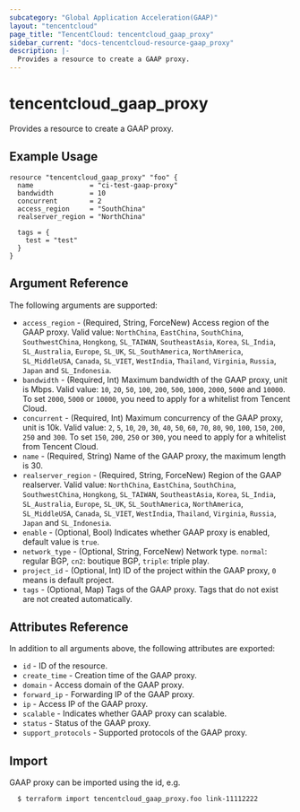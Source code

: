 ```yaml
---
subcategory: "Global Application Acceleration(GAAP)"
layout: "tencentcloud"
page_title: "TencentCloud: tencentcloud_gaap_proxy"
sidebar_current: "docs-tencentcloud-resource-gaap_proxy"
description: |-
  Provides a resource to create a GAAP proxy.
---
```


# tencentcloud_gaap_proxy

Provides a resource to create a GAAP proxy.

## Example Usage

```hcl
resource "tencentcloud_gaap_proxy" "foo" {
  name              = "ci-test-gaap-proxy"
  bandwidth         = 10
  concurrent        = 2
  access_region     = "SouthChina"
  realserver_region = "NorthChina"

  tags = {
    test = "test"
  }
}
```

## Argument Reference

The following arguments are supported:

* `access_region` - (Required, String, ForceNew) Access region of the GAAP proxy. Valid value: `NorthChina`, `EastChina`, `SouthChina`, `SouthwestChina`, `Hongkong`, `SL_TAIWAN`, `SoutheastAsia`, `Korea`, `SL_India`, `SL_Australia`, `Europe`, `SL_UK`, `SL_SouthAmerica`, `NorthAmerica`, `SL_MiddleUSA`, `Canada`, `SL_VIET`, `WestIndia`, `Thailand`, `Virginia`, `Russia`, `Japan` and `SL_Indonesia`.
* `bandwidth` - (Required, Int) Maximum bandwidth of the GAAP proxy, unit is Mbps. Valid value: `10`, `20`, `50`, `100`, `200`, `500`, `1000`, `2000`, `5000` and `10000`. To set `2000`, `5000` or `10000`, you need to apply for a whitelist from Tencent Cloud.
* `concurrent` - (Required, Int) Maximum concurrency of the GAAP proxy, unit is 10k. Valid value: `2`, `5`, `10`, `20`, `30`, `40`, `50`, `60`, `70`, `80`, `90`, `100`, `150`, `200`, `250` and `300`. To set `150`, `200`, `250` or `300`, you need to apply for a whitelist from Tencent Cloud.
* `name` - (Required, String) Name of the GAAP proxy, the maximum length is 30.
* `realserver_region` - (Required, String, ForceNew) Region of the GAAP realserver. Valid value: `NorthChina`, `EastChina`, `SouthChina`, `SouthwestChina`, `Hongkong`, `SL_TAIWAN`, `SoutheastAsia`, `Korea`, `SL_India`, `SL_Australia`, `Europe`, `SL_UK`, `SL_SouthAmerica`, `NorthAmerica`, `SL_MiddleUSA`, `Canada`, `SL_VIET`, `WestIndia`, `Thailand`, `Virginia`, `Russia`, `Japan` and `SL_Indonesia`.
* `enable` - (Optional, Bool) Indicates whether GAAP proxy is enabled, default value is `true`.
* `network_type` - (Optional, String, ForceNew) Network type. `normal`: regular BGP, `cn2`: boutique BGP, `triple`: triple play.
* `project_id` - (Optional, Int) ID of the project within the GAAP proxy, `0` means is default project.
* `tags` - (Optional, Map) Tags of the GAAP proxy. Tags that do not exist are not created automatically.

## Attributes Reference

In addition to all arguments above, the following attributes are exported:

* `id` - ID of the resource.
* `create_time` - Creation time of the GAAP proxy.
* `domain` - Access domain of the GAAP proxy.
* `forward_ip` - Forwarding IP of the GAAP proxy.
* `ip` - Access IP of the GAAP proxy.
* `scalable` - Indicates whether GAAP proxy can scalable.
* `status` - Status of the GAAP proxy.
* `support_protocols` - Supported protocols of the GAAP proxy.


## Import

GAAP proxy can be imported using the id, e.g.

```
  $ terraform import tencentcloud_gaap_proxy.foo link-11112222
```

